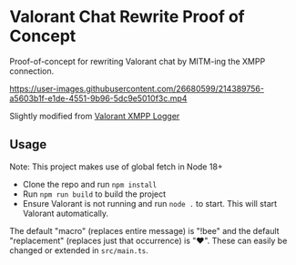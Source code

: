 # Valorant Chat Rewrite Proof of Concept
Proof-of-concept for rewriting Valorant chat by MITM-ing the XMPP connection.

https://user-images.githubusercontent.com/26680599/214389756-a5603b1f-e1de-4551-9b96-5dc9e5010f3c.mp4

Slightly modified from [Valorant XMPP Logger](https://github.com/techchrism/valorant-xmpp-logger)

## Usage
Note: This project makes use of global fetch in Node 18+
 - Clone the repo and run `npm install`
 - Run `npm run build` to build the project
 - Ensure Valorant is not running and run `node .` to start. This will start Valorant automatically.

The default "macro" (replaces entire message) is "!bee" and the default "replacement" (replaces just that occurrence) is ":heart:".
These can easily be changed or extended in `src/main.ts`.